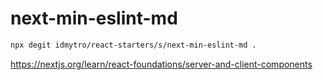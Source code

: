 # next-min-eslint-md

```bash
npx degit idmytro/react-starters/s/next-min-eslint-md .
```

https://nextjs.org/learn/react-foundations/server-and-client-components
